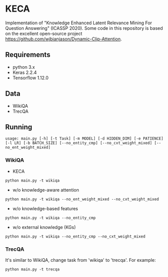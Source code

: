 # KECA

Implementation of "Knowledge Enhanced Latent Relevance Mining For Question Answering" (ICASSP 2020). Some code in this repository is based on the excellent open-source project https://github.com/wjbianjason/Dynamic-Clip-Attention.

## Requirements

* python 3.x
* Keras 2.2.4
* Tensorflow 1.12.0

## Data

* WikiQA
* TrecQA

## Running

```
usage: main.py [-h] [-t Task] [-m MODEL] [-d HIDDEN_DIM] [-e PATIENCE] [-l LR] [-b BATCH_SIZE] [--no_entity_cmp] [--no_cxt_weight_mixed] [--no_ent_weight_mixed]
```

### WikiQA

* KECA

```
python main.py -t wikiqa
```

* w/o knowledge-aware attention

```
python main.py -t wikiqa --no_ent_weight_mixed --no_cxt_weight_mixed
```

* w/o knowledge-based features

```
python main.py -t wikiqa --no_entity_cmp
```

* w/o external knowledge (KGs)

```
python main.py -t wikiqa --no_entity_cmp --no_cxt_weight_mixed
```

### TrecQA

It's similar to WikiQA, change task from 'wikiqa' to 'trecqa'. For example:

```
python main.py -t trecqa
```
